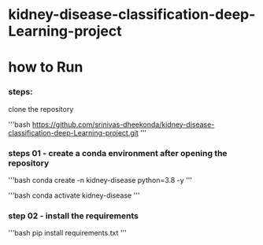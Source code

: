 # kidney-disease-classification-deep-Learning-project



# how to Run

### steps:
clone the repository

'''bash
https://github.com/srinivas-dheekonda/kidney-disease-classification-deep-Learning-project.git
'''

###  steps 01 - create a conda environment after opening the repository
'''bash
conda create -n kidney-disease python=3.8 -y
'''

'''bash
conda activate kidney-disease
'''

### step 02 - install the requirements

'''bash 
pip install requirements.txt
'''


